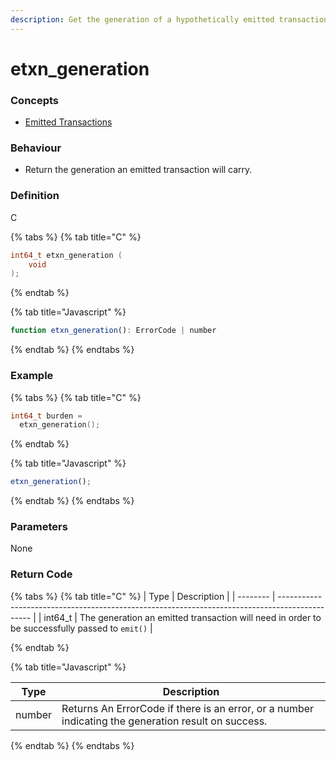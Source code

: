 ```yaml
---
description: Get the generation of a hypothetically emitted transaction
---
```


# etxn\_generation

### Concepts

* [Emitted Transactions](../../../concepts/emitted-transactions.md)

### Behaviour

* Return the generation an emitted transaction will carry.

### Definition

C

{% tabs %}
{% tab title="C" %}
```c
int64_t etxn_generation (
    void
);
```


{% endtab %}

{% tab title="Javascript" %}
```javascript
function etxn_generation(): ErrorCode | number
```
{% endtab %}
{% endtabs %}



### Example

{% tabs %}
{% tab title="C" %}
```c
int64_t burden = 
  etxn_generation();
```


{% endtab %}

{% tab title="Javascript" %}
```javascript
etxn_generation();
```
{% endtab %}
{% endtabs %}



### Parameters

None

### Return Code

{% tabs %}
{% tab title="C" %}
| Type     | Description                                                                                    |
| -------- | ---------------------------------------------------------------------------------------------- |
| int64\_t | The generation an emitted transaction will need in order to be successfully passed to `emit()` |


{% endtab %}

{% tab title="Javascript" %}


| Type   | Description                                                                                         |
| ------ | --------------------------------------------------------------------------------------------------- |
| number | Returns An ErrorCode if there is an error, or a number indicating the generation result on success. |
{% endtab %}
{% endtabs %}


